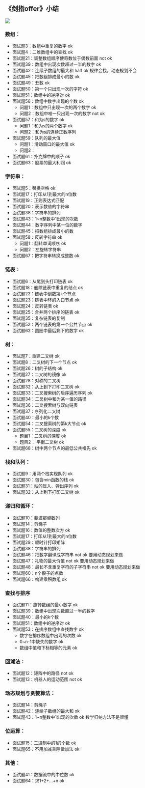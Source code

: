 ## 《剑指offer》小结
![](https://camo.githubusercontent.com/1f038b55904b9a36ae084db09c9e5ce5272c6fb6/68747470733a2f2f616967726f75707a2d313235383238353738372e636f732e61702d7368616e676861692e6d7971636c6f75642e636f6d2f626c6f672f31353439303234353537303635332e6a7067)


### 数组：
- 面试题3：数组中重复的数字 ok
- 面试题4：二维数组中的查找 ok
- 面试题21：调整数组顺序使奇数位于偶数前面 not ok
- 面试题39：数组中出现次数超过一半的数字 ok
- 面试题42：连续子数组的最大和 half ok 规律会找，动态规划不会
- 面试题45：把数组排成最小的数 ok
- 面试题49：丑数 ok
- 面试题50：第一个只出现一次的字符 ok
- 面试题51：数组中的逆序对 ok
- 面试题56：数组中数字出现的个数 ok
    - 问题1：数组中只出现一次的两个数字 ok
    - 问题2：数组中唯一只出现一次的数字 not ok
- 面试题57：和为s的数字 ok
    - 问题1：和为s的两个数字 ok
    - 问题2：和为s的连续正数序列                                                                                                                                                                     
- 面试题59：队列的最大值
    - 问题1：滑动窗口的最大值 ok
    - 问题2：
- 面试题61：扑克牌中的顺子 ok
- 面试题63：股票的最大利润 ok

### 字符串：
- 面试题5：替换空格 ok
- 面试题17：打印从1到最大的n位数
- 面试题19：正则表达式匹配
- 面试题20：表示数值的字符串
- 面试题38：字符串的排列
- 面试题43：1~n整数中1出现的次数
- 面试题44：数字序列中某一位的数字
- 面试题45：把数组排成最小的数
- 面试题58：反转字符串 ok
    - 问题1：翻转单词顺序 ok
    - 问题2：左旋转字符串
- 面试题67：把字符串转换成整数 ok

### 链表：
- 面试题6：从尾到头打印链表 ok
- 面试题18：删除链表中重复的结点 ok
- 面试题22：链表中倒数第k个节点
- 面试题23：链表中环的入口节点 ok
- 面试题24：反转链表 ok
- 面试题25：合并两个排序的链表 ok
- 面试题35：复杂链表的复制
- 面试题52：两个链表的第一个公共节点 ok
- 面试题62：圆圈中最后剩下的数字 ok

### 树：
- 面试题7：重建二叉树 ok
- 面试题8：二叉树的下一个节点 ok
- 面试题26：树的子结构 ok
- 面试题27：二叉树的镜像 ok
- 面试题28：对称的二叉树
- 面试题32：从上到下打印二叉树 ok
- 面试题33：二叉搜索树的后序遍历序列 ok
- 面试题34：二叉树中和为某一值的路径
- 面试题36：二叉搜索树与双向链表
- 面试题37：序列化二叉树
- 面试题40：最小的k个数
- 面试题54：二叉搜索树的第k大节点 ok
- 面试题55：二叉树的深度 ok
    - 题目1：二叉树的深度 ok
    - 题目2： 平衡二叉树 ok
- 面试题68：树中两个节点的最低公共祖先 ok

### 栈和队列：
- 面试题9：用两个栈实现队列 ok
- 面试题30：包含min函数的栈 ok
- 面试题31：站的压入、弹出序列 ok
- 面试题32：从上到下打印二叉树 ok

### 递归和循环：
- 面试题10：斐波那契数列
- 面试题14：剪绳子
- 面试题16：数值的整数次方 ok
- 面试题17：打印从1到最大的n位数
- 面试题29：顺时针打印矩阵
- 面试题38：字符串的排列
- 面试题46：把数字翻译成字符串 not ok 要用动态规划来做
- 面试题47：礼物的最大价值 not ok 要用动态规划来做
- 面试题48：最长不含重复字符的子字符串 not ok 要用动态规划来做
- 面试题60：n个骰子的点数
- 面试题66：构建乘积数组 ok

### 查找与排序
- 面试题11：旋转数组的最小数字 ok
- 面试题39：数组中出现次数超过一半的数字
- 面试题40：最小的k个数
- 面试题51：数组中的逆序对 ok
- 面试题53：在排序数组中查找数字 ok
    - 数字在排序数组中出现的次数 ok
    - 0~n-1中缺失的数字 ok
    - 数组中值和下标相等的元素 ok

### 回溯法：
- 面试题12：矩阵中的路径 not ok
- 面试题13：机器人的运动范围 not ok

### 动态规划与贪婪算法：
- 面试题14：剪绳子
- 面试题42：连续子数组的最大和 ok
- 面试题43：1~n整数中1出现的次数 ok 数学归纳方法不是很懂

### 位运算：
- 面试题15：二进制中的1的个数 ok
- 面试题65：不用加减乘除做加法 ok

### 其他：
- 面试题41：数据流中的中位数 ok
- 面试题64：求1+2+…+n ok

